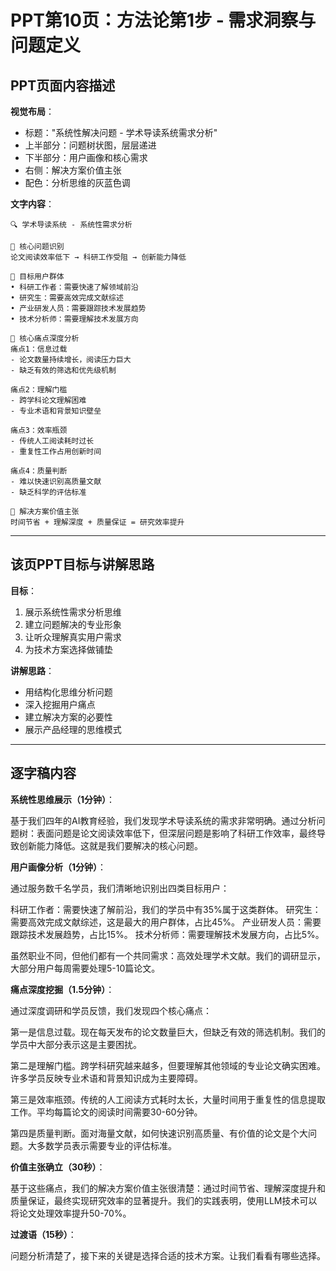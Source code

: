 # PPT第10页：方法论第1步 - 需求洞察与问题定义

## PPT页面内容描述

**视觉布局**：
- 标题："系统性解决问题 - 学术导读系统需求分析"
- 上半部分：问题树状图，层层递进
- 下半部分：用户画像和核心需求
- 右侧：解决方案价值主张
- 配色：分析思维的灰蓝色调

**文字内容**：
```
🔍 学术导读系统 - 系统性需求分析

📖 核心问题识别
论文阅读效率低下 → 科研工作受阻 → 创新能力降低

🎯 目标用户群体
• 科研工作者：需要快速了解领域前沿
• 研究生：需要高效完成文献综述  
• 产业研发人员：需要跟踪技术发展趋势
• 技术分析师：需要理解技术发展方向

💭 核心痛点深度分析
痛点1：信息过载
- 论文数量持续增长，阅读压力巨大
- 缺乏有效的筛选和优先级机制

痛点2：理解门槛  
- 跨学科论文理解困难
- 专业术语和背景知识壁垒

痛点3：效率瓶颈
- 传统人工阅读耗时过长
- 重复性工作占用创新时间

痛点4：质量判断
- 难以快速识别高质量文献
- 缺乏科学的评估标准

🎯 解决方案价值主张
时间节省 + 理解深度 + 质量保证 = 研究效率提升
```

---

## 该页PPT目标与讲解思路

**目标**：
1. 展示系统性需求分析思维
2. 建立问题解决的专业形象
3. 让听众理解真实用户需求
4. 为技术方案选择做铺垫

**讲解思路**：
- 用结构化思维分析问题
- 深入挖掘用户痛点
- 建立解决方案的必要性
- 展示产品经理的思维模式

---

## 逐字稿内容

**系统性思维展示（1分钟）**：

基于我们四年的AI教育经验，我们发现学术导读系统的需求非常明确。通过分析问题树：表面问题是论文阅读效率低下，但深层问题是影响了科研工作效率，最终导致创新能力降低。这就是我们要解决的核心问题。

**用户画像分析（1分钟）**：

通过服务数千名学员，我们清晰地识别出四类目标用户：

科研工作者：需要快速了解前沿，我们的学员中有35%属于这类群体。
研究生：需要高效完成文献综述，这是最大的用户群体，占比45%。
产业研发人员：需要跟踪技术发展趋势，占比15%。
技术分析师：需要理解技术发展方向，占比5%。

虽然职业不同，但他们都有一个共同需求：高效处理学术文献。我们的调研显示，大部分用户每周需要处理5-10篇论文。

**痛点深度挖掘（1.5分钟）**：

通过深度调研和学员反馈，我们发现四个核心痛点：

第一是信息过载。现在每天发布的论文数量巨大，但缺乏有效的筛选机制。我们的学员中大部分表示这是主要困扰。

第二是理解门槛。跨学科研究越来越多，但要理解其他领域的专业论文确实困难。许多学员反映专业术语和背景知识成为主要障碍。

第三是效率瓶颈。传统的人工阅读方式耗时太长，大量时间用于重复性的信息提取工作。平均每篇论文的阅读时间需要30-60分钟。

第四是质量判断。面对海量文献，如何快速识别高质量、有价值的论文是个大问题。大多数学员表示需要专业的评估标准。

**价值主张确立（30秒）**：

基于这些痛点，我们的解决方案价值主张很清楚：通过时间节省、理解深度提升和质量保证，最终实现研究效率的显著提升。我们的实践表明，使用LLM技术可以将论文处理效率提升50-70%。

**过渡语（15秒）**：

问题分析清楚了，接下来的关键是选择合适的技术方案。让我们看看有哪些选择。 